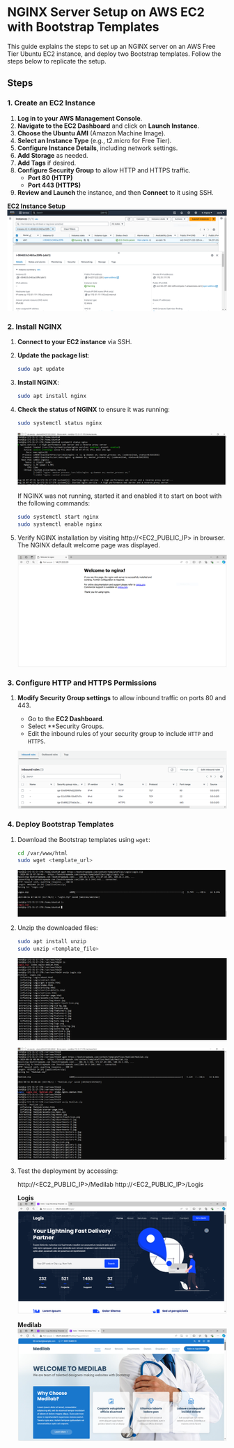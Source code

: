 # NGINX Server Setup on AWS EC2 with Bootstrap Templates

This guide explains the steps to set up an NGINX server on an AWS Free Tier Ubuntu EC2 instance, and deploy two Bootstrap templates. Follow the steps below to replicate the setup.

## Steps

### 1. Create an EC2 Instance

1. **Log in to your AWS Management Console**.
2. **Navigate to the EC2 Dashboard** and click on **Launch Instance**.
3. **Choose the Ubuntu AMI** (Amazon Machine Image).
4. **Select an Instance Type** (e.g., t2.micro for Free Tier).
5. **Configure Instance Details**, including network settings.
6. **Add Storage** as needed.
7. **Add Tags** if desired.
8. **Configure Security Group** to allow HTTP and HTTPS traffic.
   - **Port 80 (HTTP)**
   - **Port 443 (HTTPS)**
9. **Review and Launch** the instance, and then **Connect** to it using SSH.

**EC2 Instance Setup**
![EC2 Instance Setup](screenshots/EC2-instance.PNG)

### 2. Install NGINX

1. **Connect to your EC2 instance** via SSH.
2. **Update the package list**:

   ```bash
   sudo apt update
   ```

3. **Install NGINX**:

   ```bash
   sudo apt install nginx
   ```

4. **Check the status of NGINX** to ensure it was running:

   ```bash
   sudo systemctl status nginx
   ```

   ![NGINX Status](screenshots/nginx-status.PNG)  

   If NGINX was not running, started it and enabled it to start on boot with the following commands:

   ```bash
   sudo systemctl start nginx
   sudo systemctl enable nginx
   ```

5. Verify NGINX installation by visiting http://<EC2_PUBLIC_IP> in browser. The NGINX default welcome page was displayed.

   ![NGINX in browser](screenshots/nginx-in-browser.PNG)

### 3. Configure HTTP and HTTPS Permissions

1. **Modify Security Group settings** to allow inbound traffic on ports 80 and 443.

   - Go to the **EC2 Dashboard**.
   - Select **Security Groups.
   - Edit the inbound rules of your security group to include `HTTP` and `HTTPS`.

   ![Inbound rules](screenshots/security.PNG)

### 4. Deploy Bootstrap Templates

1. Download the Bootstrap templates using `wget`:

   ```bash
   cd /var/www/html
   sudo wget <template_url>
   ```

   ![wget Command](screenshots/Logis-wget.PNG)

2. Unzip the downloaded files:

   ``` bash
   sudo apt install unzip
   sudo unzip <template_file>
   ```

   ![unzip Command](screenshots/unzip.PNG)

   ![unzip+wget Commands](screenshots/Medilab-wget.PNG)

3. Test the deployment by accessing:

   http://<EC2_PUBLIC_IP>/Medilab
   http://<EC2_PUBLIC_IP>/Logis

    **Logis**
   ![Logis](screenshots/Logis-in-browser.PNG)

   **Medilab**
   ![Medilab](screenshots/Medilab-in-browser.PNG)
